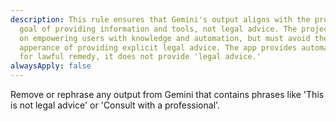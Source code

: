```yaml
---
description: This rule ensures that Gemini's output aligns with the project's
  goal of providing information and tools, not legal advice. The project focuses
  on empowering users with knowledge and automation, but must avoid the
  apperance of providing explicit legal advice. The app provides automated tools
  for lawful remedy, it does not provide 'legal advice.'
alwaysApply: false
---
```


Remove or rephrase any output from Gemini that contains phrases like 'This is not legal advice' or 'Consult with a professional'.